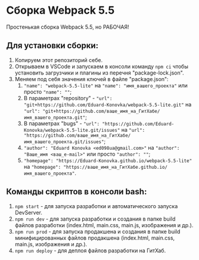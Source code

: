# Сборка Webpack 5.5

Простенькая сборка Webpack 5.5, но РАБОЧАЯ!

## Для установки сборки:

1. Копируем этот репозиторий себе.
2. Открываем в VSCode и запускаем в консоли команду `npm ci` чтобы установить загрузчики и плагины из перечня
   "package-lock.json".
3. Меняем под себя значения ключей в файле "package.json":
   1. `"name": "webpack-5.5-lite"` на `"name": "имя_вашего_проекта"` или просто `"name": ""`;
   2. В параметрах "repository" - `"url": "git+https://github.com/Eduard-Konovka/webpack-5.5-lite.git"` на
      `"url": "git+https://github.com/ваше_имя_на_ГитХабе/имя_вашего_проекта.git"`;
   3. В параметрах "bugs" - `"url": "https://github.com/Eduard-Konovka/webpack-5.5-lite.git/issues"` на
      `"url": "https://github.com/ваше_имя_на_ГитХабе/имя_вашего_проекта.git/issues"`;
   4. `"author": "Eduard Konovka <ed098ua@gmail.com>"` на `"author": "Ваше_имя <ваш_e-mail>"` или просто `"author": ""`;
   5. `"homepage": "https://Eduard-Konovka.github.io/webpack-5.5-lite"` на
      `"homepage": "https://ваше_имя_на_ГитХабе.github.io/имя_вашего_проекта"`.

## Команды скриптов в консоли bash:

1. `npm start` - для запуска разработки и автоматического запуска DevServer.
2. `npm run dev` - для запуска разработки и создания в папке build файлов разработки (index.html, main.css, main.js,
   изображения и др.).
3. `npm run prod` - для запуска продакшена и создания в папке build минифицированных файлов продакшена (index.html,
   main.css, main.js, изображения и др.).
4. `npm run deploy` - для деплоя файлов разработки на ГитХаб.
